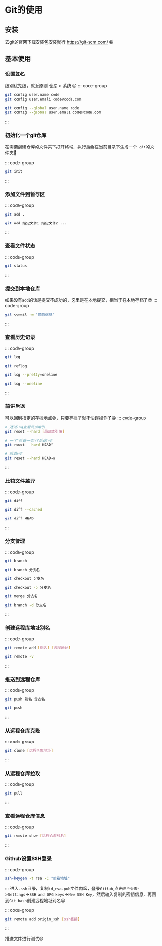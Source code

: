 # Git的使用

## 安装
去git的官网下载安装包安装就行 https://git-scm.com/ 😀

## 基本使用

### 设置签名
级别优先级，就近原则 仓库 > 系统 😉
::: code-group
```bash [仓库级别签名]
git config user.name code
git config user.emali code@code.com
```

```bash [全局级别签名]
git config --global user.name code
git config --global user.emali code@code.com
```
:::

### 初始化一个git仓库
在需要创建仓库的文件夹下打开终端，执行后会在当前目录下生成一个`.git`的文件夹🤪

::: code-group
```bash
git init
```
:::

### 添加文件到暂存区
::: code-group
```bash [添加所有文件]
git add . 
```

```bash [添加指定文件]
git add 指定文件1 指定文件2 ... 
```
:::

### 查看文件状态
::: code-group
```bash [查看文件状态]
git status
```
:::

### 提交到本地仓库
如果没有`add`的话是提交不成功的，这里是在本地提交，相当于在本地存档了😉
::: code-group
```bash [提交到本地仓库]
git commit -m "提交信息"
```
:::

### 查看历史记录
::: code-group
```bash [查看历史记录]
git log
```

```bash [查看历史记录]
git reflog
```

```bash [查看一行记录]
git log --pretty=oneline
```

```bash [查看一行记录]
git log --oneline
```
:::

### 前进后退
可以回到指定的存档地点😆，只要存档了就不怕误操作了😁
::: code-group
```bash [使用局部索引值]
# 通过log查看局部索引
git reset --hard [局部索引值]
```

```bash [使用^符号]
# 一个^后退一步n个后退n步
git reset --hard HEAD^
```

```bash [使用~符号]
# 后退n步
git reset --hard HEAD~n
```
:::

### 比较文件差异
::: code-group
```bash [比较工作区和暂存区]
git diff
```

```bash [比较暂存区和本地仓库]
git diff --cached
```

```bash [比较工作区和本地仓库]
git diff HEAD
```
:::

### 分支管理
::: code-group
```bash [查看分支]
git branch
```

```bash [创建分支]
git branch 分支名
```

```bash [切换分支]
git checkout 分支名
```

```bash [创建+切换分支]
git checkout -b 分支名
```

```bash [合并分支]
git merge 分支名
```

```bash [删除分支]
git branch -d 分支名
```
:::

### 创建远程库地址别名
::: code-group
```bash [创建远程库地址别名]
git remote add [别名] [远程地址]
```

```bash [查看当前所有远程地址别名]
git remote -v
```
:::

### 推送到远程仓库
::: code-group
```bash [指定别名和分支名推送]
git push 别名 分支名
```

```bash [推送到默认的远程仓库对应的主分支]
git push
```
:::

### 从远程仓库克隆
::: code-group
```bash [克隆远程仓库]
git clone [远程仓库地址]
```
:::

### 从远程仓库拉取
::: code-group
```bash [拉取远程仓库]
git pull
```
:::

### 查看远程仓库信息
::: code-group
```bash [查看远程仓库信息]
git remote show [远程仓库别名]
```
:::

### Github设置SSH登录
::: code-group
```bash [生成SSH]
ssh-keygen -t rsa -C "邮箱地址"
```
:::
进入`.ssh`目录，复制`id_rsa.pub`文件内容，登录`Github`,点击`用户头像`->`Settings`->`SSH and GPG keys`->`New SSH Key`，然后输入复制的密钥信息，再回到`Git bash`创建远程地址别名😀

::: code-group
```bash [创建远程地址别名]
git remote add origin_ssh [ssh链接]
```
:::

推送文件进行测试😄
